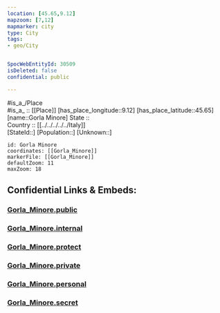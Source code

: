 ```yaml
---
location: [45.65,9.12] 
mapzoom: [7,12] 
mapmarker: city 
type: City
tags:
- geo/City


SpocWebEntityId: 30509
isDeleted: false
confidential: public

---
```

#is_a_/Place  
#is_a_ :: [[Place]] 
[has_place_longitude::9.12] 
[has_place_latitude::45.65] 
[name::Gorla Minore] 
State ::  
Country :: [[../../../../../Italy]]  
[StateId::] 
[Population::] 
[Unknown::] 


```leaflet
id: Gorla Minore
coordinates: [[Gorla_Minore]] 
markerFile: [[Gorla_Minore]] 
defaultZoom: 11 
maxZoom: 18
```


## Confidential Links & Embeds: 

### [Gorla_Minore.public](/_public/\Earth\Continent\Europe\Europe~South\Italy\regions~Italy\Lombardy\Monza_e_Brianza\CityGorla_Minore.public.md) 

### [Gorla_Minore.internal](/_internal/\Earth\Continent\Europe\Europe~South\Italy\regions~Italy\Lombardy\Monza_e_Brianza\CityGorla_Minore.internal.md) 

### [Gorla_Minore.protect](/_protect/\Earth\Continent\Europe\Europe~South\Italy\regions~Italy\Lombardy\Monza_e_Brianza\CityGorla_Minore.protect.md) 

### [Gorla_Minore.private](/_private/\Earth\Continent\Europe\Europe~South\Italy\regions~Italy\Lombardy\Monza_e_Brianza\CityGorla_Minore.private.md) 

### [Gorla_Minore.personal](/_personal/\Earth\Continent\Europe\Europe~South\Italy\regions~Italy\Lombardy\Monza_e_Brianza\CityGorla_Minore.personal.md) 

### [Gorla_Minore.secret](/_secret/\Earth\Continent\Europe\Europe~South\Italy\regions~Italy\Lombardy\Monza_e_Brianza\CityGorla_Minore.secret.md)

